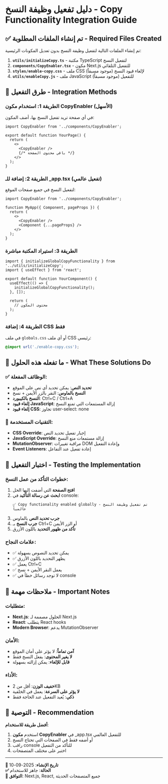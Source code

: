 # دليل تفعيل وظيفة النسخ - Copy Functionality Integration Guide

## ✅ تم إنشاء الملفات المطلوبة - Required Files Created

تم إنشاء الملفات التالية لتفعيل وظيفة النسخ بدون تعديل المكونات الرئيسية:

1. **`utils/initializeCopy.ts`** - مكتبة TypeScript لتفعيل النسخ
2. **`components/CopyEnabler.tsx`** - مكون Next.js للتفعيل التلقائي
3. **`styles/enable-copy.css`** - ملف CSS لإلغاء قيود النسخ (موجود مسبقاً)
4. **`utils/enableCopy.js`** - ملف JavaScript للتفعيل (موجود مسبقاً)

## 🚀 طرق التفعيل - Integration Methods

### الطريقة 1: استخدام مكون CopyEnabler (الأسهل)

في أي صفحة تريد تفعيل النسخ بها، أضف المكون:

```tsx
import CopyEnabler from '../components/CopyEnabler';

export default function YourPage() {
  return (
    <>
      <CopyEnabler />
      {/* باقي محتوى الصفحة */}
    </>
  );
}
```

### الطريقة 2: إضافة للـ _app.tsx (تفعيل عالمي)

لتفعيل النسخ في جميع صفحات الموقع:

```tsx
import CopyEnabler from '../components/CopyEnabler';

function MyApp({ Component, pageProps }) {
  return (
    <>
      <CopyEnabler />
      <Component {...pageProps} />
    </>
  );
}
```

### الطريقة 3: استيراد المكتبة مباشرة

```tsx
import { initializeGlobalCopyFunctionality } from '../utils/initializeCopy';
import { useEffect } from 'react';

export default function YourComponent() {
  useEffect(() => {
    initializeGlobalCopyFunctionality();
  }, []);
  
  return (
    // محتوى المكون
  );
}
```

### الطريقة 4: إضافة CSS فقط

في ملف `globals.css` أو أي ملف CSS رئيسي:

```css
@import url('./enable-copy.css');
```

## 🎯 ما تفعله هذه الحلول - What These Solutions Do

### ✅ الوظائف المفعلة:
- **تحديد النص**: يمكن تحديد أي نص على الموقع
- **النسخ بالماوس**: النقر بالزر الأيمن + نسخ
- **النسخ بالكيبورد**: Ctrl+C / Ctrl+A
- **إلغاء قيود JavaScript**: إزالة المستمعات التي تمنع النسخ
- **إلغاء قيود CSS**: تجاوز user-select: none

### 🔧 التقنيات المستخدمة:
- **CSS Override**: إجبار تفعيل تحديد النص
- **JavaScript Override**: إزالة مستمعات منع النسخ
- **MutationObserver**: مراقبة تغييرات DOM وإعادة التفعيل
- **Event Listeners**: إعادة تفعيل عند التفاعل

## 🧪 اختبار التفعيل - Testing the Implementation

### خطوات التأكد من عمل النسخ:
1. **افتح الصفحة** التي أضفت إليها الحل
2. **ابحث عن رسالة التأكيد** في console:
   ```
   ✅ Copy functionality enabled globally - تم تفعيل وظيفة النسخ عالمياً
   ```
3. **جرب تحديد النص** بالماوس
4. **جرب النسخ** بـ Ctrl+C أو الزر الأيمن
5. **تأكد من ظهور التحديد** باللون الأزرق

### علامات النجاح:
- ✅ يمكن تحديد النصوص بسهولة
- ✅ يظهر التحديد باللون الأزرق
- ✅ يعمل Ctrl+C
- ✅ يعمل النقر الأيمن + نسخ
- ✅ لا توجد رسائل خطأ في console

## 📝 ملاحظات مهمة - Important Notes

### متطلبات:
- **Next.js**: الحلول مصممة لـ Next.js
- **React**: يتطلب React hooks
- **Modern Browser**: يدعم MutationObserver

### الأمان:
- **آمن تماماً**: لا يؤثر على أمان الموقع
- **لا يغير المحتوى**: يفعل النسخ فقط
- **قابل للإلغاء**: يمكن إزالته بسهولة

### الأداء:
- **خفيف الوزن**: أقل من 2KB
- **لا يؤثر على السرعة**: يعمل في الخلفية
- **ذكي**: يُعيد التفعيل عند الحاجة فقط

## 🎉 التوصية - Recommendation

**أفضل طريقة للاستخدام**:
1. استخدم **مكون CopyEnabler** في _app.tsx للتفعيل العالمي
2. أو أضفه فقط في الصفحات التي تحتاج النسخ
3. راقب console للتأكد من التفعيل
4. اختبر على مختلف المتصفحات

---
**📅 تاريخ الإنشاء**: 2025-09-10  
**✅ الحالة**: جاهز للاستخدام  
**🔧 التوافق**: Next.js, React, جميع المتصفحات الحديثة